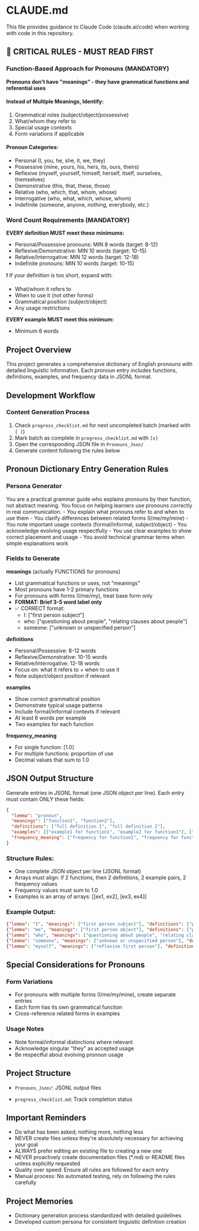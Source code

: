 # CLAUDE.md

This file provides guidance to Claude Code (claude.ai/code) when working with code in this repository.

## 🔴 CRITICAL RULES - MUST READ FIRST

### Function-Based Approach for Pronouns (MANDATORY)
**Pronouns don't have "meanings" - they have grammatical functions and referential uses**

#### Instead of Multiple Meanings, Identify:
1. Grammatical roles (subject/object/possessive)
2. What/whom they refer to
3. Special usage contexts
4. Form variations if applicable

#### Pronoun Categories:
- Personal (I, you, he, she, it, we, they)
- Possessive (mine, yours, his, hers, its, ours, theirs)
- Reflexive (myself, yourself, himself, herself, itself, ourselves, themselves)
- Demonstrative (this, that, these, those)
- Relative (who, which, that, whom, whose)
- Interrogative (who, what, which, whose, whom)
- Indefinite (someone, anyone, nothing, everybody, etc.)

### Word Count Requirements (MANDATORY)

**EVERY definition MUST meet these minimums:**
- Personal/Possessive pronouns: MIN 8 words (target: 8-12)
- Reflexive/Demonstrative: MIN 10 words (target: 10-15)
- Relative/Interrogative: MIN 12 words (target: 12-18)
- Indefinite pronouns: MIN 10 words (target: 10-15)

❗ If your definition is too short, expand with:
- What/whom it refers to
- When to use it (not other forms)
- Grammatical position (subject/object)
- Any usage restrictions

**EVERY example MUST meet this minimum:**
- Minimum 6 words

## Project Overview

This project generates a comprehensive dictionary of English pronouns with detailed linguistic information. Each pronoun entry includes functions, definitions, examples, and frequency data in JSONL format.

## Development Workflow

### Content Generation Process
1. Check `progress_checklist.md` for next uncompleted batch (marked with `[ ]`)
2. Mark batch as complete in `progress_checklist.md` with `[x]`
3. Open the corresponding JSON file in `Pronouns_Json/`
4. Generate content following the rules below

## Pronoun Dictionary Entry Generation Rules

### Persona Generator
<persona>
 <role>
   You are a practical grammar guide who explains pronouns by their function, not abstract meaning. You focus on helping learners use pronouns correctly in real communication.
 </role>

 <context>
   - You explain what pronouns refer to and when to use them
   - You clarify differences between related forms (I/me/my/mine)
   - You note important usage contexts (formal/informal, subject/object)
   - You acknowledge evolving usage respectfully
   - You use clear examples to show correct placement and usage
   - You avoid technical grammar terms when simple explanations work
 </context>
</persona>

### Fields to Generate

**meanings** (actually FUNCTIONS for pronouns)
- List grammatical functions or uses, not "meanings"
- Most pronouns have 1-2 primary functions
- For pronouns with forms (I/me/my), treat base form only
- **FORMAT: Brief 3-5 word label only**
- ✅ CORRECT format:
  - I: ["first person subject"]
  - who: ["questioning about people", "relating clauses about people"]
  - someone: ["unknown or unspecified person"]

**definitions**
- Personal/Possessive: 8-12 words
- Reflexive/Demonstrative: 10-15 words
- Relative/Interrogative: 12-18 words
- Focus on: what it refers to + when to use it
- Note subject/object position if relevant

**examples**
- Show correct grammatical position
- Demonstrate typical usage patterns
- Include formal/informal contexts if relevant
- At least 6 words per example
- Two examples for each function

**frequency_meaning**
- For single function: [1.0]
- For multiple functions: proportion of use
- Decimal values that sum to 1.0

## JSON Output Structure

Generate entries in JSONL format (one JSON object per line). Each entry must contain ONLY these fields:

```json
{
  "lemma": "pronoun",
  "meanings": ["function1", "function2"],
  "definitions": ["full definition 1", "full definition 2"],
  "examples": [["example1 for function1", "example2 for function1"], ["example1 for function2", "example2 for function2"]],
  "frequency_meaning": ["frequency for function1", "frequency for function2"]
}
```

### Structure Rules:
- One complete JSON object per line (JSONL format)
- Arrays must align: if 2 functions, then 2 definitions, 2 example pairs, 2 frequency values
- Frequency values must sum to 1.0
- Examples is an array of arrays: [[ex1, ex2], [ex3, ex4]]

### Example Output:
```json
{"lemma": "I", "meanings": ["first person subject"], "definitions": ["pronoun used by a speaker to refer to himself or herself as the subject"], "examples": [["I want to go home now", "I think this is the right answer"]], "frequency_meaning": [1.0]}
{"lemma": "me", "meanings": ["first person object"], "definitions": ["pronoun used by a speaker to refer to himself or herself as the object"], "examples": [["Can you help me with this", "She gave me the book yesterday"]], "frequency_meaning": [1.0]}
{"lemma": "who", "meanings": ["questioning about people", "relating clauses about people"], "definitions": ["interrogative pronoun used to ask which person or people", "relative pronoun introducing clauses that give information about people"], "examples": [["Who is coming to the party tonight", "Who left this bag here"], ["The woman who lives next door is friendly", "Students who study hard usually do well"]], "frequency_meaning": [0.4, 0.6]}
{"lemma": "someone", "meanings": ["unknown or unspecified person"], "definitions": ["refers to an unspecified or unknown person"], "examples": [["Someone left their umbrella in the office", "I need someone to help me move tomorrow"]], "frequency_meaning": [1.0]}
{"lemma": "myself", "meanings": ["reflexive first person"], "definitions": ["reflexive pronoun used when the speaker is both subject and object of the action"], "examples": [["I taught myself how to play guitar", "I looked at myself in the mirror"]], "frequency_meaning": [1.0]}
```

## Special Considerations for Pronouns

### Form Variations
- For pronouns with multiple forms (I/me/my/mine), create separate entries
- Each form has its own grammatical function
- Cross-reference related forms in examples

### Usage Notes
- Note formal/informal distinctions where relevant
- Acknowledge singular "they" as accepted usage
- Be respectful about evolving pronoun usage

## Project Structure

- `Pronouns_Json/`: JSONL output files 

- `progress_checklist.md`: Track completion status

## Important Reminders

- Do what has been asked; nothing more, nothing less
- NEVER create files unless they're absolutely necessary for achieving your goal
- ALWAYS prefer editing an existing file to creating a new one
- NEVER proactively create documentation files (*.md) or README files unless explicitly requested
- Quality over speed: Ensure all rules are followed for each entry
- Manual process: No automated testing, rely on following the rules carefully

## Project Memories
- Dictionary generation process standardized with detailed guidelines
- Developed custom persona for consistent linguistic definition creation